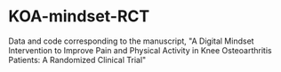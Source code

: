 # KOA-mindset-RCT
Data and code corresponding to the manuscript, "A Digital Mindset Intervention to Improve Pain and Physical Activity in Knee Osteoarthritis Patients: A Randomized Clinical Trial"
